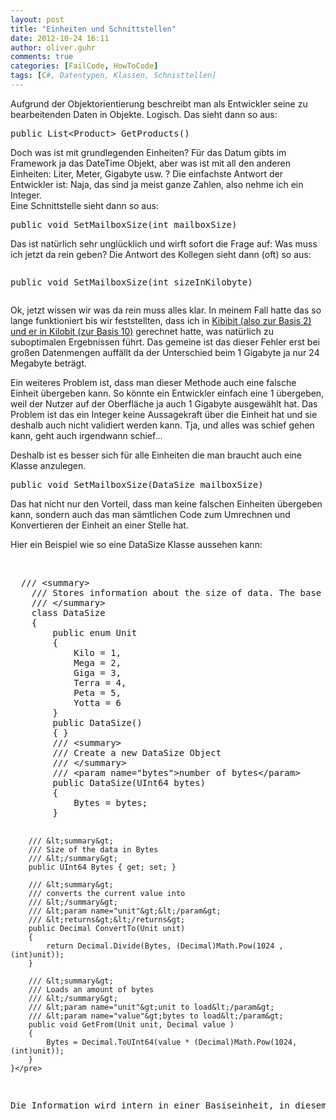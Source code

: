```yaml
---
layout: post
title: "Einheiten und Schnittstellen"
date: 2012-10-24 16:11
author: oliver.guhr
comments: true
categories: [FailCode, HowToCode]
tags: [C#, Datentypen, Klassen, Schnisttellen]
---
```

<p>Aufgrund der Objektorientierung beschreibt man als Entwickler seine zu bearbeitenden Daten in Objekte. Logisch. Das sieht dann so aus:</p><pre class="brush: csharp; auto-links: true; collapse: false; first-line: 1; gutter: true; html-script: false; light: false; ruler: false; smart-tabs: true; tab-size: 4; toolbar: true;">public List&lt;Product&gt; GetProducts()</pre>
<p>Doch was ist mit grundlegenden Einheiten? Für das Datum gibts im Framework ja das DateTime Objekt, aber was ist mit all den anderen Einheiten: Liter, Meter, Gigabyte usw. ? Die einfachste Antwort der Entwickler ist: Naja, das sind ja meist ganze Zahlen, also nehme ich ein Integer. <br>Eine Schnittstelle sieht dann so aus: </p><pre class="brush: csharp; auto-links: true; collapse: false; first-line: 1; gutter: true; html-script: false; light: false; ruler: false; smart-tabs: true; tab-size: 4; toolbar: true;">public void SetMailboxSize(int mailboxSize)</pre>
<p>Das ist natürlich sehr unglücklich und wirft sofort die Frage auf: Was muss ich jetzt da rein geben? Die Antwort des Kollegen sieht dann (oft) so aus: </p><pre class="brush: csharp; auto-links: true; collapse: false; first-line: 1; gutter: true; html-script: false; light: false; ruler: false; smart-tabs: true; tab-size: 4; toolbar: true;"><p>public void SetMailboxSize(int sizeInKilobyte)</p></pre>
<p>Ok, jetzt wissen wir was da rein muss alles klar. In meinem Fall hatte das so lange funktioniert bis wir feststellten, dass ich in <a href="http://de.wikipedia.org/wiki/Bit">Kibibit (also zur Basis 2) und er in Kilobit (zur Basis 10)</a> gerechnet hatte, was natürlich zu suboptimalen Ergebnissen führt. Das gemeine ist das dieser Fehler erst bei großen Datenmengen auffällt da der Unterschied beim 1 Gigabyte ja nur 24 Megabyte beträgt.</p>
<p>Ein weiteres Problem ist, dass man dieser Methode auch eine falsche Einheit übergeben kann. So könnte ein Entwickler einfach eine 1 übergeben, weil der Nutzer auf der Oberfläche ja auch 1 Gigabyte ausgewählt hat. Das Problem ist das ein Integer keine Aussagekraft über die Einheit hat und sie deshalb auch nicht validiert werden kann. Tja, und alles was schief gehen kann, geht auch irgendwann schief...</p>
<p>Deshalb ist es besser sich für alle Einheiten die man braucht auch eine Klasse anzulegen. </p><pre class="brush: csharp; auto-links: true; collapse: false; first-line: 1; gutter: true; html-script: false; light: false; ruler: false; smart-tabs: true; tab-size: 4; toolbar: true;">public void SetMailboxSize(DataSize mailboxSize)</pre>
<p>Das hat nicht nur den Vorteil, dass man keine falschen Einheiten übergeben kann, sondern auch das man sämtlichen Code zum Umrechnen und Konvertieren der Einheit an einer Stelle hat. </p>
<p>Hier ein Beispiel wie so eine DataSize Klasse aussehen kann:</p>
<p>&nbsp;</p><pre class="brush: csharp; auto-links: true; collapse: false; first-line: 1; gutter: true; html-script: false; light: false; ruler: false; smart-tabs: true; tab-size: 4; toolbar: true;">  /// &lt;summary&gt;
    /// Stores information about the size of data. The base unit is Byte, multiples are expressed in powers of 2.
    /// &lt;/summary&gt;
    class DataSize
    {
        public enum Unit
        {            
            Kilo = 1,
            Mega = 2,
            Giga = 3,
            Terra = 4,
            Peta = 5,
            Yotta = 6
        }
        public DataSize()
        { }
        /// &lt;summary&gt;
        /// Create a new DataSize Object
        /// &lt;/summary&gt;
        /// &lt;param name="bytes"&gt;number of bytes&lt;/param&gt;
        public DataSize(UInt64 bytes)
        {
            Bytes = bytes;
        }

        /// &lt;summary&gt;
        /// Size of the data in Bytes 
        /// &lt;/summary&gt;
        public UInt64 Bytes { get; set; }

        /// &lt;summary&gt;
        /// converts the current value into 
        /// &lt;/summary&gt;
        /// &lt;param name="unit"&gt;&lt;/param&gt;
        /// &lt;returns&gt;&lt;/returns&gt;
        public Decimal ConvertTo(Unit unit)
        {            
            return Decimal.Divide(Bytes, (Decimal)Math.Pow(1024 ,(int)unit));
        }

        /// &lt;summary&gt;
        /// Loads an amount of bytes
        /// &lt;/summary&gt;
        /// &lt;param name="unit"&gt;unit to load&lt;/param&gt;
        /// &lt;param name="value"&gt;bytes to load&lt;/param&gt;
        public void GetFrom(Unit unit, Decimal value )
        {
            Bytes = Decimal.ToUInt64(value * (Decimal)Math.Pow(1024, (int)unit));
        }
    }</pre>
<p>Die Information wird intern in einer Basiseinheit, in diesem Fall Byte gespeichert und bei Bedarf umgerechnet. Das Ganze kann man natürlich für alle möglichen Einheiten tun und wesentlich erweitern. Wichtig ist nur, dass reale Einheiten auch einen eigenen Datentypen bekommen der klar macht um was es sich handelt. </p>
